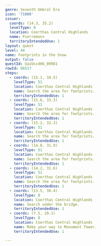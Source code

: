 ```yaml
---
genre: Seventh Umbral Era
icon: '71000'
issuer:
  coords: (14.3, 35.2)
  levelType: 8
  location: Coerthas Central Highlands
  name: Pierremons
  territoryIntendedUse: 1
layout: quest
level: 44
name: Footprints in the Snow
output: false
questId: GaiUsc406_00981
rowId: 66517
steps:
  - coords: (15.1, 34.5)
    levelType: 51
    location: Coerthas Central Highlands
    name: Search the area for footprints.
    territoryIntendedUse: 1
  - coords: (15.6, 33.3)
    levelType: 51
    location: Coerthas Central Highlands
    name: Search the area for footprints.
    territoryIntendedUse: 1
  - coords: (15.2, 32.3)
    levelType: 51
    location: Coerthas Central Highlands
    name: Search the area for footprints.
    territoryIntendedUse: 1
  - coords: (14.8, 31.9)
    levelType: 51
    location: Coerthas Central Highlands
    name: Search the area for footprints.
    territoryIntendedUse: 1
  - coords: (14.2, 31.6)
    levelType: 51
    location: Coerthas Central Highlands
    name: Search the area for footprints.
    territoryIntendedUse: 1
  - coords: (13.5, 30.4)
    levelType: 8
    location: Coerthas Central Highlands
    name: Search under the bridge.
    territoryIntendedUse: 1
  - coords: (7.5, 29.1)
    levelType: 8
    location: Coerthas Central Highlands
    name: Make your way to Monument Tower.
    territoryIntendedUse: 1

---
```

